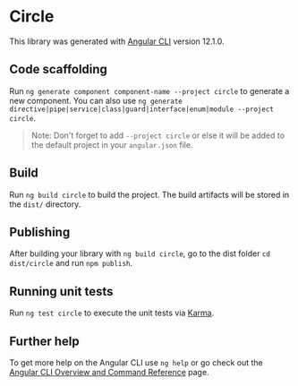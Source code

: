 # Circle

This library was generated with [Angular CLI](https://github.com/angular/angular-cli) version 12.1.0.

## Code scaffolding

Run `ng generate component component-name --project circle` to generate a new component. You can also use `ng generate directive|pipe|service|class|guard|interface|enum|module --project circle`.
> Note: Don't forget to add `--project circle` or else it will be added to the default project in your `angular.json` file. 

## Build

Run `ng build circle` to build the project. The build artifacts will be stored in the `dist/` directory.

## Publishing

After building your library with `ng build circle`, go to the dist folder `cd dist/circle` and run `npm publish`.

## Running unit tests

Run `ng test circle` to execute the unit tests via [Karma](https://karma-runner.github.io).

## Further help

To get more help on the Angular CLI use `ng help` or go check out the [Angular CLI Overview and Command Reference](https://angular.io/cli) page.
